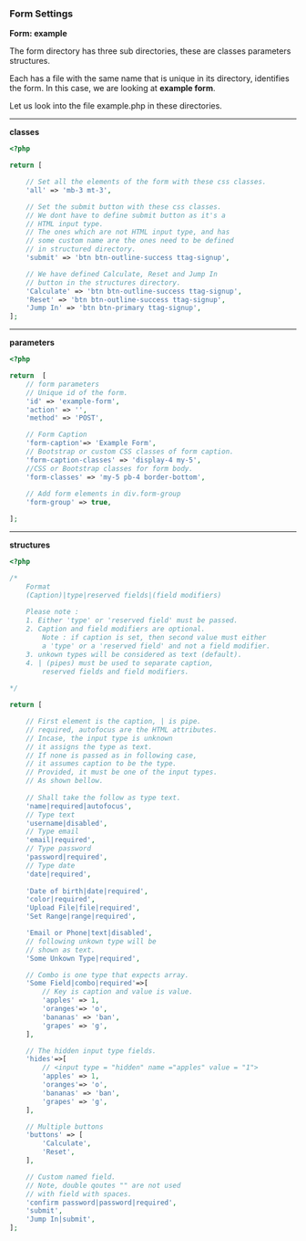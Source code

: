 <h3 class="display-4 mb-5">Form Settings</h3>

**Form: example**

The form directory has three sub directories, these are 
<span class = "ttag-dir ml-2"><i class="fas fa-folder"></i> classes</span>
<span class = "ttag-dir ml-2"><i class="fas fa-folder"></i> parameters</span>
<span class = "ttag-dir ml-2"><i class="fas fa-folder"></i> structures</span>. 

Each has a file with the same name that is unique in its directory, identifies the form.
In this case, we are looking at **example form**.

Let us look into the file <span class = "ttag-file"><i class="fas fa-file-code"></i> example.php</span> in these directories.

---

**<p class = "ttag-dir"><i class="fas fa-folder"></i> classes</p>**

```php
<?php

return [

	// Set all the elements of the form with these css classes.
	'all' => 'mb-3 mt-3',

	// Set the submit button with these css classes.
	// We dont have to define submit button as it's a 
	// HTML input type.
	// The ones which are not HTML input type, and has
	// some custom name are the ones need to be defined 
	// in structured directory.
	'submit' => 'btn btn-outline-success ttag-signup',

	// We have defined Calculate, Reset and Jump In 
	// button in the structures directory.
	'Calculate' => 'btn btn-outline-success ttag-signup',
	'Reset' => 'btn btn-outline-success ttag-signup',
	'Jump In' => 'btn btn-primary ttag-signup',
];

```

---

**<p class = "ttag-dir"><i class="fas fa-folder"></i> parameters</p>**

```php
<?php

return  [
	// form parameters
	// Unique id of the form.
	'id' => 'example-form',
	'action' => '',
	'method' => 'POST',

	// Form Caption
	'form-caption'=> 'Example Form',
	// Bootstrap or custom CSS classes of form caption.
	'form-caption-classes' => 'display-4 my-5',
	//CSS or Bootstrap classes for form body.
	'form-classes' => 'my-5 pb-4 border-bottom',
	
	// Add form elements in div.form-group
	'form-group' => true,

];

```

---

**<p class = "ttag-dir"><i class="fas fa-folder"></i> structures</p>**

```php
<?php

/*
	Format
	(Caption)|type|reserved fields|(field modifiers)
	
	Please note :
	1. Either 'type' or 'reserved field' must be passed.
	2. Caption and field modifiers are optional.
		Note : if caption is set, then second value must either
		a 'type' or a 'reserved field' and not a field modifier.
	3. unkown types will be considered as text (default).
	4. | (pipes) must be used to separate caption, 
		reserved fields and field modifiers.
	
*/

return [

	// First element is the caption, | is pipe.
	// required, autofocus are the HTML attributes.
	// Incase, the input type is unknown
	// it assigns the type as text.
	// If none is passed as in following case, 
	// it assumes caption to be the type.
	// Provided, it must be one of the input types.
	// As shown bellow.
	
	// Shall take the follow as type text.
	'name|required|autofocus',
	// Type text
	'username|disabled',
	// Type email
	'email|required',
	// Type password
	'password|required',
	// Type date
	'date|required',
	
	'Date of birth|date|required',
	'color|required',
	'Upload File|file|required',
	'Set Range|range|required',

	'Email or Phone|text|disabled',
	// following unkown type will be 
	// shown as text.
	'Some Unkown Type|required',

	// Combo is one type that expects array.
	'Some Field|combo|required'=>[
		// Key is caption and value is value.
		'apples' => 1,
		'oranges'=> 'o',
		'bananas' => 'ban',
		'grapes' => 'g',
	],

	// The hidden input type fields.
	'hides'=>[
		// <input type = "hidden" name ="apples" value = "1">
		'apples' => 1,
		'oranges'=> 'o',
		'bananas' => 'ban',
		'grapes' => 'g',
	],

	// Multiple buttons
	'buttons' => [
		'Calculate',
		'Reset',
	],

	// Custom named field.
	// Note, double qoutes "" are not used
	// with field with spaces.
	'confirm password|password|required',
	'submit',
	'Jump In|submit',
];

```